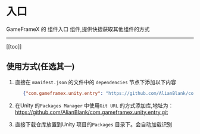 # 入口

GameFrameX 的 组件入口 组件,提供快捷获取其他组件的方式

---

[[toc]]

## 使用方式(任选其一)

1. 直接在 `manifest.json` 的文件中的 `dependencies` 节点下添加以下内容
   ```json
      {"com.gameframex.unity.entry": "https://github.com/AlianBlank/com.gameframex.unity.entry.git"}
    ```
2. 在Unity 的`Packages Manager` 中使用`Git URL`
   的方式添加库,地址为：https://github.com/AlianBlank/com.gameframex.unity.entry.git

3. 直接下载仓库放置到Unity 项目的`Packages` 目录下。会自动加载识别
